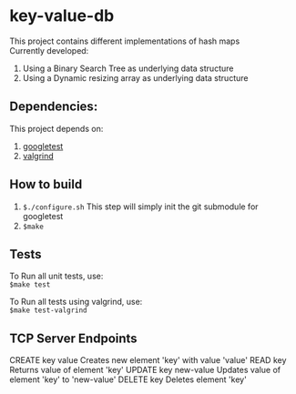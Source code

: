 # key-value-db
This project contains different implementations of hash maps
<br>
Currently developed:
  1.  Using a Binary Search Tree as underlying data structure
  2.  Using a Dynamic resizing array as underlying data structure

## Dependencies:
  This project depends on:
  1.  [googletest](https://github.com/google/googletest) 
  2.  [valgrind](http://valgrind.org/)

## How to build
1.  `$./configure.sh`
  This step will simply init the git submodule for googletest
2.  `$make`

## Tests
To Run all unit tests, use:
<br>
 `$make test`
 
To Run all tests using valgrind, use:
<br>
  `$make test-valgrind`
  
## TCP Server Endpoints
CREATE key value
  Creates new element 'key' with value 'value'
READ key
  Returns value of element 'key'
UPDATE key new-value
  Updates value of element 'key' to 'new-value'
DELETE key
  Deletes element 'key'

